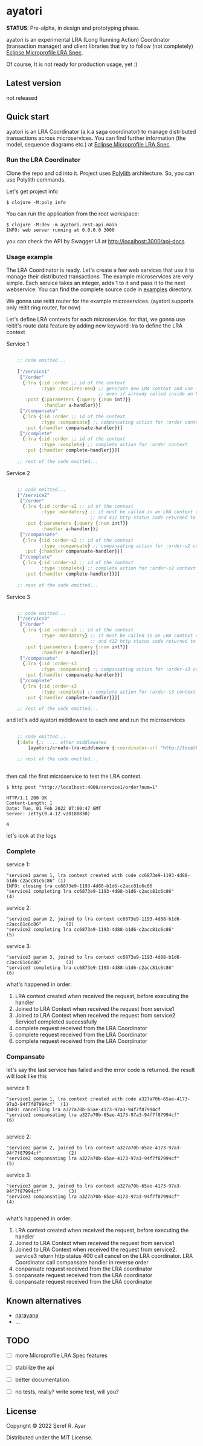 # ayatori

**STATUS**: Pre-alpha, in design and prototyping phase.

ayatori is an experimental LRA (Long Running Action) Coordinator (transaction manager) and client libraries that try to follow (not completely) [Eclipse Microprofile LRA Spec](https://download.eclipse.org/microprofile/microprofile-lra-1.0/microprofile-lra-spec-1.0.html). 

Of course, It is not ready for production usage, yet :)

## Latest version

not released


## Quick start

ayatori is an LRA Coordinator (a.k.a saga coordinator) to manage distributed transactions across microservices. You can find further information (the model, sequence diagrams etc.)  at [Eclipse Microprofile LRA Spec](https://download.eclipse.org/microprofile/microprofile-lra-1.0/microprofile-lra-spec-1.0.html). 

### Run the LRA Coordinator

Clone the repo and cd into it. Project uses [Polylith](https://polylith.gitbook.io/) architecture. So, you can use Polylith commands. 

Let's get project info

``` 
$ clojure -M:poly info
```

You can run the application from the root workspace:

``` 
$ clojure -M:dev -m ayatori.rest-api.main
INFO: web server running at 0.0.0.0 3000
```

you can check the API by Swagger UI at [http://localhost:3000/api-docs](http://localhost:3000/api-docs)
    
### Usage example 

The LRA Coordinator is ready. Let's create a few web services that use it to manage their distributed transactions. The example microservices are very simple. Each service takes an integer, adds 1 to it and pass it to the next webservice. You can find the complete source code in [examples](https://github.com/serefayar/ayatori/tree/main/examples) directory.

We gonna use reitit router for the example microservices. (ayatori supports only reitit ring router, for now)

Let's define LRA contexts for each microservice. for that, we gonna use reitit's route data feature by adding new keyword :lra to define the LRA context

Service 1 

``` clojure

    ;; code omitted...
    
    ["/service1"
     ["/order"
      {:lra {:id :order ;; id of the context
             :type :requires-new} ;; generate new LRA context and use it 
                                  ;; even if already called inside an LRA context
       :post {:parameters {:query {:num int?}}
              :handler a-handler}}]
     ["/compansate"
      {:lra {:id :order ;; id of the context 
             :type :compansate} ;; compansating action for :order context. 
       :put {:handler compansate-handler}}]
     ["/complete"
      {:lra {:id :order ;; id of the context
             :type :complete} ;; complete action for :order context
       :put {:handler complete-handler}}]]
    
    ;; rest of the code omitted...

```

Service 2

``` clojure

    ;; code omitted...
    ["/service2"
     ["/order"
      {:lra {:id :order-s2 ;; id of the context
             :type :mandatory} ;; it must be called in an LRA context otherwise the it is not executed 
                               ;; and 412 http status code returned to the caller
       :put {:parameters {:query {:num int?}}
             :handler a-handler}}]
     ["/compansate"
      {:lra {:id :order-s2 ;; id of the context
             :type :compansate} ;; compansating action for :order-s2 context. 
       :put {:handler compansate-handler}}]
     ["/complete"
      {:lra {:id :order-s2 ;; id of the context
             :type :complete} ;; complete action for :order-s2 context
       :put {:handler complete-handler}}]]
       
    ;; rest of the code omitted...

```

Service 3

``` clojure

    ;; code omitted...
    ["/service3"
     ["/order"
      {:lra {:id :order-s3 ;; id of the context
             :type :mandatory} ;; it must be called in an LRA context otherwise the it is not executed 
                               ;; and 412 http status code returned to the caller
       :put {:parameters {:query {:num int?}}
             :handler a-handler}}]
     ["/compansate"
      {:lra {:id :order-s3
             :type :compansate} ;; compansating action for :order-s3 context. 
       :put {:handler compansate-handler}}]
     ["/complete"
      {:lra {:id :order-s3
             :type :complete} ;; complete action for :order-s3 context
       :put {:handler complete-handler}}]]

    ;; rest of the code omitted...
```


and let's add ayatori middleware to each one and run the microservices

``` clojure
    
    ;; code omitted...
    {:data {;; .... other middlewares
        [ayatori/create-lra-middleware {:coordinator-url "http://localhost:3000/lra-coordinator"}]}}

    ;; rest of the code omitted...
    
```

then call the first microservice to test the LRA context.

``` 
$ http post "http://localhost:4000/service1/order?num=1"

HTTP/1.1 200 OK
Content-Length: 1
Date: Tue, 01 Feb 2022 07:00:47 GMT
Server: Jetty(9.4.12.v20180830)

4

```

let's look at the logs 

### Complete

service 1:

``` 
"service1 param 1, lra context created with code cc6873e9-1193-4d88-b1d6-c2acc81c6c86" (1)
INFO: closing lra cc6873e9-1193-4d88-b1d6-c2acc81c6c86
"service1 completing lra cc6873e9-1193-4d88-b1d6-c2acc81c6c86"                         (4)
```

service 2:
``` 
"service2 param 2, joined to lra context cc6873e9-1193-4d88-b1d6-c2acc81c6c86"         (2)
"service2 completing lra cc6873e9-1193-4d88-b1d6-c2acc81c6c86"                         (5)

```
service 3:

``` 
"service3 param 3, joined to lra context cc6873e9-1193-4d88-b1d6-c2acc81c6c86"         (3)
"service3 completing lra cc6873e9-1193-4d88-b1d6-c2acc81c6c86"                         (6)

```

what's happened in order:

1. LRA context created when received the request, before executing the handler
2. Joined to LRA Context when received the request from service1
3. Joined to LRA Context when received the request from service2
Service1 completed successfully 
4. complete request received from the LRA Coordinator
5. complete request received from the LRA Coordinator
6. complete request received from the LRA Coordinator


### Compansate

let's say the last service has failed and the error code is returned. the result will look like this

service 1:

``` 
"service1 param 1, lra context created with code a327a70b-65ae-4173-97a3-94f7f87994cf"  (1)
INFO: cancelling lra a327a70b-65ae-4173-97a3-94f7f87994cf
"service1 compansating lra a327a70b-65ae-4173-97a3-94f7f87994cf"                        (6)


```

service 2:
``` 
"service2 param 2, joined to lra context a327a70b-65ae-4173-97a3-94f7f87994cf"          (2)
"service2 compansating lra a327a70b-65ae-4173-97a3-94f7f87994cf"                        (5)

```
service 3:

``` 
"service3 param 3, joined to lra context a327a70b-65ae-4173-97a3-94f7f87994cf"          (3) 
"service3 compansating lra a327a70b-65ae-4173-97a3-94f7f87994cf"                        (4)


```

what's happened in order:

1. LRA context created when received the request, before executing the handler
2. Joined to LRA Context when received the request from service1
3. Joined to LRA Context when received the request from service2. 
   service3 return http status 400
   call cancel on the LRA coordinator. 
   LRA Coordinator call compansate handler in reverse order
4. conpansate request received from the LRA coordinator
5. conpansate request received from the LRA coordinator
6. conpansate request received from the LRA coordinator
    

## Known alternatives

- [narayana](https://narayana.io/)
- ...


## TODO

- [ ] more Microprofile LRA Spec features
- [ ] stabilize the api
- [ ] better documentation
- [ ] no tests, really? write some test, will you?



## License

Copyright © 2022 Şeref R. Ayar

Distributed under the MIT License.
